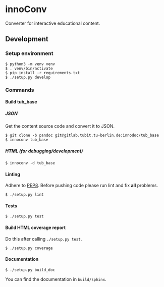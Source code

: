 # innoConv

Converter for interactive educational content.

## Development

### Setup environment

```
$ python3 -m venv venv
$ . venv/bin/activate
$ pip install -r requirements.txt
$ ./setup.py develop
```

### Commands

#### Build tub_base

##### JSON

Get the content source code and convert it to JSON.

```
$ git clone -b pandoc git@gitlab.tubit.tu-berlin.de:innodoc/tub_base
$ innoconv tub_base
```

##### HTML (for debugging/development)

```
$ innoconv -d tub_base
```

#### Linting

Adhere to [PEP8](https://www.python.org/dev/peps/pep-0008/). Before pushing
code please run lint and fix **all** problems.

```
$ ./setup.py lint
```

#### Tests

```
$ ./setup.py test
```

#### Build HTML coverage report

Do this after calling `./setup.py test`.

```
$ ./setup.py coverage
```

#### Documentation

```
$ ./setup.py build_doc
```

You can find the documentation in `build/sphinx`.
